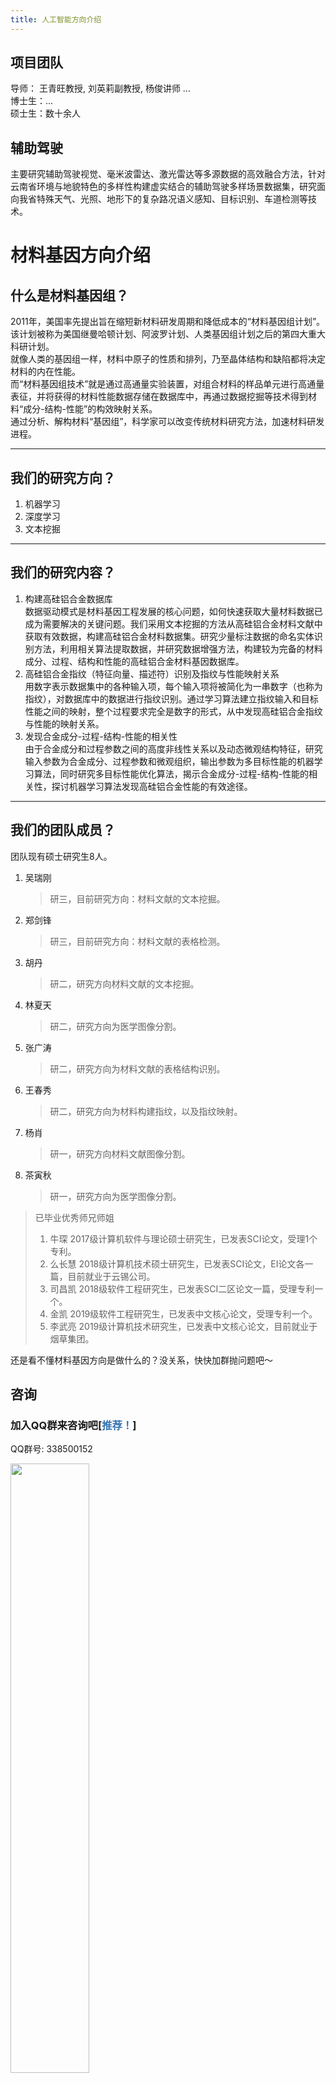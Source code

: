 ```yaml
---
title: 人工智能方向介绍
---
```

## 项目团队
导师： 王青旺教授, 刘英莉副教授, 杨俊讲师 ...  
博士生：...  
硕士生：数十余人  


## 辅助驾驶
主要研究辅助驾驶视觉、毫米波雷达、激光雷达等多源数据的高效融合方法，针对云南省环境与地貌特色的多样性构建虚实结合的辅助驾驶多样场景数据集，研究面向我省特殊天气、光照、地形下的复杂路况语义感知、目标识别、车道检测等技术。

# 材料基因方向介绍

## 什么是材料基因组？

2011年，美国率先提出旨在缩短新材料研发周期和降低成本的“材料基因组计划”。该计划被称为美国继曼哈顿计划、阿波罗计划、人类基因组计划之后的第四大重大科研计划。  
就像人类的基因组一样，材料中原子的性质和排列，乃至晶体结构和缺陷都将决定材料的内在性能。  
而“材料基因组技术”就是通过高通量实验装置，对组合材料的样品单元进行高通量表征，并将获得的材料性能数据存储在数据库中，再通过数据挖掘等技术得到材料“成分-结构-性能”的构效映射关系。  
通过分析、解构材料“基因组”，科学家可以改变传统材料研究方法，加速材料研发进程。

--- 

## 我们的研究方向？

1. 机器学习
2. 深度学习
3. 文本挖掘

---

## 我们的研究内容？

1. 构建高硅铝合金数据库  
数据驱动模式是材料基因工程发展的核心问题，如何快速获取大量材料数据已成为需要解决的关键问题。我们采用文本挖掘的方法从高硅铝合金材料文献中获取有效数据，构建高硅铝合金材料数据集。研究少量标注数据的命名实体识别方法，利用相关算法提取数据，并研究数据增强方法，构建较为完备的材料成分、过程、结构和性能的高硅铝合金材料基因数据库。
2. 高硅铝合金指纹（特征向量、描述符）识别及指纹与性能映射关系  
用数字表示数据集中的各种输入项，每个输入项将被简化为一串数字（也称为指纹），对数据库中的数据进行指纹识别。通过学习算法建立指纹输入和目标性能之间的映射，整个过程要求完全是数字的形式，从中发现高硅铝合金指纹与性能的映射关系。
3. 发现合金成分-过程-结构-性能的相关性  
由于合金成分和过程参数之间的高度非线性关系以及动态微观结构特征，研究输入参数为合金成分、过程参数和微观组织，输出参数为多目标性能的机器学习算法，同时研究多目标性能优化算法，揭示合金成分-过程-结构-性能的相关性，探讨机器学习算法发现高硅铝合金性能的有效途径。

--- 

## 我们的团队成员？

团队现有硕士研究生8人。
1. 吴瑞刚  
   > 研三，目前研究方向：材料文献的文本挖掘。
2. 郑剑锋
   > 研三，目前研究方向：材料文献的表格检测。
3. 胡丹  
   > 研二，研究方向材料文献的文本挖掘。
4. 林夏天  
   > 研二，研究方向为医学图像分割。
5. 张广涛
   > 研二，研究方向为材料文献的表格结构识别。
6. 王春秀
   > 研二，研究方向为材料构建指纹，以及指纹映射。
7. 杨肖
   > 研一，研究方向材料文献图像分割。
8. 茶寅秋
   > 研一，研究方向为医学图像分割。
> 已毕业优秀师兄师姐 
> 1. 牛琛
2017级计算机软件与理论硕士研究生，已发表SCI论文，受理1个专利。
> 2. 么长慧
2018级计算机技术硕士研究生，已发表SCI论文，EI论文各一篇，目前就业于云锡公司。
> 3. 司昌凯
2018级软件工程研究生，已发表SCI二区论文一篇，受理专利一个。
> 4. 金凯
2019级软件工程研究生，已发表中文核心论文，受理专利一个。
> 5. 李武亮
2019级计算机技术研究生，已发表中文核心论文，目前就业于烟草集团。

还是看不懂材料基因方向是做什么的？没关系，快快加群抛问题吧～

## 咨询
### 加入QQ群来咨询吧[<span style="color:#3473B3">推荐！</span>]
QQ群号: 338500152

<img src= "../.vuepress/public/assets/qq_code.png" style="height:50%;width:50%;"/>

# 脑电解码方向介绍
随着人工智能和神经科学领域的迅速发展，深度学习技术已经成为解决复杂问题的有力工具之一。在脑电解码领域，深度学习方法的应用正在逐渐展现出其强大的潜力，为我们理解大脑活动提供了新的途径。
## 什么是脑电解码？

脑电解码是一种通过分析脑电信号来推断大脑活动的方法。脑电信号是由大脑神经元的电活动产生的微弱电流所组成，通过脑电图（EEG）记录下来。脑电解码的目标是从这些信号中提取有用的信息，比如认知状态、动作意图等，以帮助诊断疾病、控制外部设备等。

--- 

## 我们的研究方向？

1. 深度学习
2. 基于多视角特征分析的脑电解码
3. 基于小样本学习的脑电解码

---

## 我们的研究内容？

1. 动作意图识别  
通过分析脑电信号，深度学习可以帮助识别个体的动作意图，实现脑机接口技术，为残障人士提供自主控制能力。
2. 认知状态监测  
深度学习可以识别脑电信号中的特定模式，帮助监测个体的认知状态，对于疾病诊断、工作状态监测等具有重要意义。
3. 情绪识别  
通过分析脑电信号中的模式，深度学习可以帮助识别个体的情绪状态，为情感计算和人机交互提供支持。

--- 

## 我们的团队成员？

团队现有硕士研究生7人。
1. 郑进港  
   > 研三，目前研究方向：情绪识别。
2. 吴俊会
   > 研三，目前研究方向：情绪识别。
3. 王琪琛  
   > 研二，目前研究方向：睡眠阶段分类。
4. 余创贺  
   > 研二，目前研究方向：运动想象。
5. 吴海麟
   > 研一，目前参与相关项目工作。
6. 王昊桢
   > 研一，目前参与相关项目工作。
7. 张嘉豪
   > 研一，目前参与相关项目工作。

> 已毕业优秀师兄师姐 
> 1. 高思恒
2020级控制科学与工程研究生，已发表两篇SCI三区论文，目前就业于云南某国企。
> 2. 刘林涛
2020级控制科学与工程研究生，已发表SCI二区论文一篇，受理专利一个。
> 3. 于惠娟
2020级通信工程研究生，已发表中文核心论文，受理专利一个。

还是看不懂脑电解码方向是做什么的？没关系，快快加群抛问题吧～

## 咨询
### 加入QQ群来咨询吧[<span style="color:#3473B3">推荐！</span>]
QQ群号: 155538304
